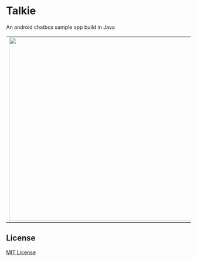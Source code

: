 # Talkie
An android chatbox sample app build in Java 
<table>
<tr>
<td><img src="https://github.com/poojaOfficial321/Talkie-chatbot-android-app/blob/master/IMG_20211231_135407.jpg" height = 500></td>
</tr>
</table>

## License
[MIT License](LICENSE)
